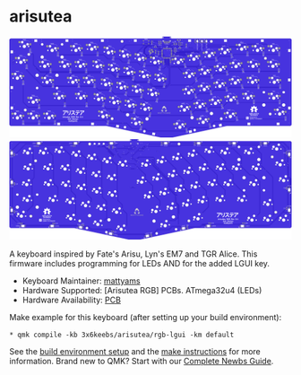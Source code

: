 # arisutea

![Arisutea](https://raw.githubusercontent.com/mattyams/arisutea-pcb-rgb/master/graphics/arisutea-pcb-bottom.png)
![Arisutea-top](https://raw.githubusercontent.com/mattyams/arisutea-pcb-rgb/master/graphics/arisutea-pcb-top.png)

A keyboard inspired by Fate's Arisu, Lyn's EM7 and TGR Alice. This firmware includes programming for LEDs AND for the added LGUI key.

* Keyboard Maintainer: [mattyams](https://github.com/mattyams)
* Hardware Supported: [Arisutea RGB] PCBs. ATmega32u4 (LEDs)
* Hardware Availability: [PCB](https://github.com/mattyams/arisutea-pcb-rgb)

Make example for this keyboard (after setting up your build environment):

    * qmk compile -kb 3x6keebs/arisutea/rgb-lgui -km default

See the [build environment setup](https://docs.qmk.fm/#/getting_started_build_tools) and the [make instructions](https://docs.qmk.fm/#/getting_started_make_guide) for more information. Brand new to QMK? Start with our [Complete Newbs Guide](https://docs.qmk.fm/#/newbs).
